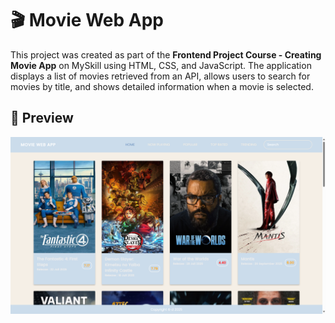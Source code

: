 # 🎬 Movie Web App
This project was created as part of the **Frontend Project Course - Creating Movie App** on MySkill using HTML, CSS, and JavaScript. The application displays a list of movies retrieved from an API, allows users to search for movies by title, and shows detailed information when a movie is selected.

## 📸 Preview
![Movie Web App](theview.png)
